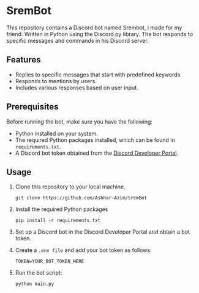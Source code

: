 # SremBot 

This repository contains a Discord bot named Srembot, i made for my friend. Written in Python using the Discord.py library. The bot responds to specific messages and commands in his Discord server.

## Features

- Replies to specific messages that start with predefined keywords.
- Responds to mentions by users.
- Includes various responses based on user input.

## Prerequisites

Before running the bot, make sure you have the following:

- Python installed on your system.
- The required Python packages installed, which can be found in `requirements.txt`.
- A Discord bot token obtained from the [Discord Developer Portal](https://discord.com/developers/applications).

## Usage

1. Clone this repository to your local machine.

     `git clone https://github.com/Ashhar-Azim/SremBot`

2. Install the required Python packages

     `pip install -r requirements.txt`

3. Set up a Discord bot in the Discord Developer Portal and obtain a bot token.

4. Create a `.env file` and add your bot token as follows:

     `TOKEN=YOUR_BOT_TOKEN_HERE` 

5. Run the bot script:

     `python main.py`

